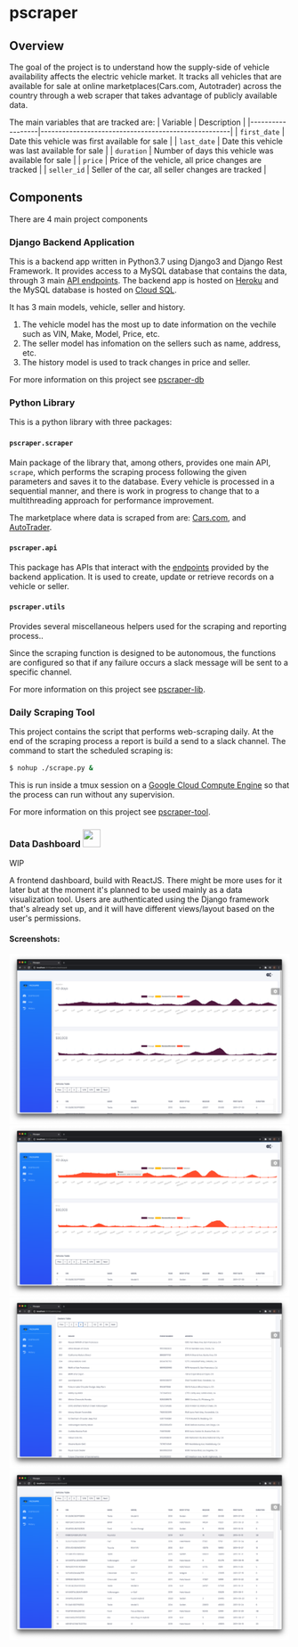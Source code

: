 # pscraper

## Overview

The goal of the project is to understand how the supply-side of vehicle availability affects the electric vehicle market. It tracks all vehicles that are available for sale at online marketplaces(Cars.com, Autotrader) across the country through a web scraper that takes advantage of publicly available data.

The main variables that are tracked are:
|  Variable        | Description                                         |
|------------------|-----------------------------------------------------|
| `first_date`     | Date this vehicle was first available for sale      |
| `last_date`      | Date this vehicle was last available for sale       |
| `duration`       | Number of days this vehicle was available for sale  |
| `price`          | Price of the vehicle, all price changes are tracked |
| `seller_id`      | Seller of the car, all seller changes are tracked   |

## Components
There are 4 main project components

### Django Backend Application
This is a backend app written in Python3.7 using Django3 and Django Rest Framework. It provides access to a MySQL database that contains the data, through 3 main [API endpoints](https://pscraper.herokuapp.com/api/v1/). The backend app is hosted on [Heroku](https://www.heroku.com/) and the MySQL database is hosted on [Cloud SQL](https://cloud.google.com/sql). 

It has 3 main models, vehicle, seller and history. 
1. The vehicle model has the most up to date information on the vechile such as VIN, Make, Model, Price, etc.
2. The seller model has infomation on the sellers such as name, address, etc.
3. The history model is used to track changes in price and seller.

For more information on this project see [pscraper-db](https://www.github.com/eneakllomollari/pscraper-db)

### Python Library
This is a python library with three packages:

#### `pscraper.scraper`
Main package of the library that, among others, provides one main API, `scrape`, which performs the scraping process following the given parameters and saves it to the database. Every vehicle is processed in a sequential manner, and there is work in progress to change that to a multithreading approach for performance improvement.

The marketplace where data is scraped from are: [Cars.com](https://www.cars.com), and [AutoTrader](https://www.autotrader.com).

#### `pscraper.api`
This package has APIs that interact with the [endpoints](https://pscraper.herokuapp.com/api/v1/) provided by the backend application. It is used to create, update or retrieve records on a vehicle or seller.

#### `pscraper.utils`
Provides several miscellaneous helpers used for the scraping and reporting process..

Since the scraping function is designed to be autonomous, the functions are configured so that if any failure occurs a slack message will be sent to a specific channel.


For more information on this project see [pscraper-lib](https://www.github.com/eneakllomollari/pscraper-lib).

### Daily Scraping Tool
This project contains the script that performs web-scraping daily. At the end of the scraping process a report is build a send to a slack channel.
The command to start the scheduled scraping is:
```bash
$ nohup ./scrape.py &
```
This is run inside a tmux session on a [Google Cloud Compute Engine](https://cloud.google.com/compute) so that the process can run without any supervision.

For more information on this project see [pscraper-tool](https://www.github.com/eneakllomollari/pscraper-tool).


### Data Dashboard <img src="https://upload.wikimedia.org/wikipedia/commons/a/a7/React-icon.svg" width="32" height="32">
WIP

A frontend dashboard, build with ReactJS. There might be more uses for it later but at the moment it's planned to be used mainly as a data visualization tool. Users are authenticated using the Django framework that's already set up, and it will have different views/layout based on the user's permissions.
#### Screenshots:
<img src="./main_average.png">
<img src="./main_variance.png">
<img src="./dealers_table.png">
<img src="./vehicle_table.png">
